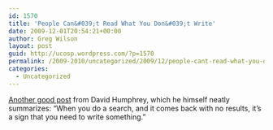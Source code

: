 ```yaml
---
id: 1570
title: 'People Can&#039;t Read What You Don&#039;t Write'
date: 2009-12-01T20:54:21+00:00
author: Greg Wilson
layout: post
guid: http://ucosp.wordpress.com/?p=1570
permalink: /2009-2010/uncategorized/2009/12/people-cant-read-what-you-dont-write/
categories:
  - Uncategorized
---
```

[Another good post](http://vocamus.net/dave/?p=903) from David Humphrey, which he himself neatly summarizes: &#8220;When you do a search, and it comes back with no results, it’s a sign that you need to write something.&#8221;